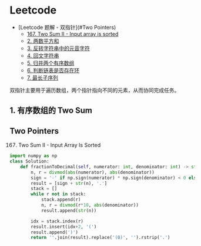 # Leetcode
* [Leetcode 题解 - 双指针](#Two Pointers)
    * [167. Two Sum II - Input array is sorted](#1-有序数组的-two-sum)
    * [2. 两数平方和](#2-两数平方和)
    * [3. 反转字符串中的元音字符](#3-反转字符串中的元音字符)
    * [4. 回文字符串](#4-回文字符串)
    * [5. 归并两个有序数组](#5-归并两个有序数组)
    * [6. 判断链表是否存在环](#6-判断链表是否存在环)
    * [7. 最长子序列](#7-最长子序列)



双指针主要用于遍历数组，两个指针指向不同的元素，从而协同完成任务。

## 1. 有序数组的 Two Sum


## Two Pointers
167. Two Sum II - Input Array Is Sorted
```python
import numpy as np
class Solution:
    def fractionToDecimal(self, numerator: int, denominator: int) -> str:
        n, r = divmod(abs(numerator), abs(denominator))
        sign = '-' if np.sign(numerator) * np.sign(denominator) < 0 else ''
        result = [sign + str(n), '.']
        stack = []
        while r not in stack:
            stack.append(r)
            n, r = divmod(r*10, abs(denominator))
            result.append(str(n))

        idx = stack.index(r)
        result.insert(idx+2, '(')
        result.append(')')
        return ''.join(result).replace('(0)', '').rstrip('.')
```
